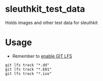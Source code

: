# sleuthkit_test_data
Holds images and other test data for sleuthkit


# Usage
* Remember to [enable GIT LFS](https://docs.github.com/en/repositories/working-with-files/managing-large-files/configuring-git-large-file-storage)

```
git lfs track "*.dd"
git lfs track "*.E01"
git lfs track "*.iso"
```
